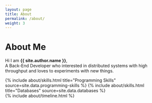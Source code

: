 ```yaml
---
layout: page
title: About
permalink: /about/
weight: 3
---
```


# **About Me**

Hi I am **{{ site.author.name }}**,<br>
A Back-End Developer who interested in distributed systems with high throughput and loves to experiments with new things.

<div class="row">
{% include about/skills.html title="Programming Skills" source=site.data.programming-skills %}
{% include about/skills.html title="Databases" source=site.data.databases %}
</div>

<div class="row">
{% include about/timeline.html %}
</div>

